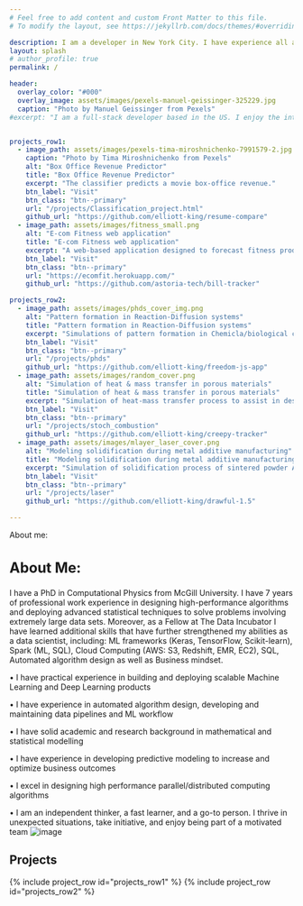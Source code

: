 ```yaml
---
# Feel free to add content and custom Front Matter to this file.
# To modify the layout, see https://jekyllrb.com/docs/themes/#overriding-theme-defaults

description: I am a developer in New York City. I have experience all across the board, from Ruby/Rails and React, to some machine learning.
layout: splash
# author_profile: true
permalink: /

header:
  overlay_color: "#000"
  overlay_image: assets/images/pexels-manuel-geissinger-325229.jpg
  caption: "Photo by Manuel Geissinger from Pexels"
#excerpt: "I am a full-stack developer based in the US. I enjoy the intersection of data science and full-stack."


projects_row1:
  - image_path: assets/images/pexels-tima-miroshnichenko-7991579-2.jpg
    caption: "Photo by Tima Miroshnichenko from Pexels"
    alt: "Box Office Revenue Predictor"
    title: "Box Office Revenue Predictor"
    excerpt: "The classifier predicts a movie box-office revenue."
    btn_label: "Visit"
    btn_class: "btn--primary"
    url: "/projects/Classification_project.html" 
    github_url: "https://github.com/elliott-king/resume-compare"
  - image_path: assets/images/fitness_small.png
    alt: "E-com Fitness web application"
    title: "E-com Fitness web application"
    excerpt: "A web-based application designed to forecast fitness product sales"
    btn_label: "Visit"
    btn_class: "btn--primary"
    url: "https://ecomfit.herokuapp.com/"
    github_url: "https://github.com/astoria-tech/bill-tracker"

projects_row2:
  - image_path: assets/images/phds_cover_img.png
    alt: "Pattern formation in Reaction-Diffusion systems"
    title: "Pattern formation in Reaction-Diffusion systems"
    excerpt: "Simulations of pattern formation in Chemicla/biological complex system."
    btn_label: "Visit"
    btn_class: "btn--primary"
    url: "/projects/phds"
    github_url: "https://github.com/elliott-king/freedom-js-app"
  - image_path: assets/images/random_cover.png
    alt: "Simulation of heat & mass transfer in porous materials"
    title: "Simulation of heat & mass transfer in porous materials"
    excerpt: "Simulation of heat-mass transfer process to assist in design new porous materials, with potential use in energy-efficient products."
    btn_label: "Visit"
    btn_class: "btn--primary"
    url: "/projects/stoch_combustion"
    github_url: "https://github.com/elliott-king/creepy-tracker"
  - image_path: assets/images/mlayer_laser_cover.png
    alt: "Modeling solidification during metal additive manufacturing"
    title: "Modeling solidification during metal additive manufacturing"
    excerpt: "Simulation of solidification process of sintered powder Aluminum-based alloys."
    btn_label: "Visit"
    btn_class: "btn--primary"
    url: "/projects/laser"
    github_url: "https://github.com/elliott-king/drawful-1.5"

---
```


<link rel="stylesheet" href="/assets/styles/projects.css">
About me:
<h2 style="font-size:25px">About Me:</h2>
I have a PhD in Computational Physics from McGill University. I have 7 years of professional work experience in designing high-performance algorithms and deploying advanced statistical techniques to solve problems involving extremely large data sets. Moreover, as a Fellow at The Data Incubator I have learned additional skills that have further strengthened my abilities as a data scientist, including:  ML frameworks (Keras, TensorFlow, Scikit-learn), Spark (ML, SQL), Cloud Computing (AWS: S3, Redshift, EMR, EC2), SQL, Automated algorithm design as well as Business mindset.



•	I have practical experience in building and deploying scalable Machine Learning and Deep Learning products

•	I have experience in automated algorithm design, developing and maintaining data pipelines and ML workflow

•	I have solid academic and research background in mathematical and statistical modelling

•	I have experience in developing predictive modeling to increase and optimize business outcomes 

•	I excel in designing high performance parallel/distributed computing algorithms

•	I am an independent thinker, a fast learner, and a go-to person. I thrive in unexpected situations, take initiative, and enjoy being part of a motivated team
![image](https://user-images.githubusercontent.com/34116430/141375556-89d1b44c-f2bb-4c32-a24a-c98aadf0727f.png)




## Projects
{% include project_row id="projects_row1" %}
{% include project_row id="projects_row2" %}
